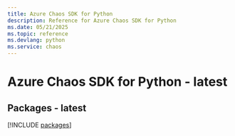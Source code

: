 ```yaml
---
title: Azure Chaos SDK for Python
description: Reference for Azure Chaos SDK for Python
ms.date: 05/21/2025
ms.topic: reference
ms.devlang: python
ms.service: chaos
---
```

# Azure Chaos SDK for Python - latest
## Packages - latest
[!INCLUDE [packages](chaos-index.md)]